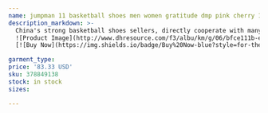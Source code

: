```yaml
---
name: jumpman 11 basketball shoes men women gratitude dmp pink cherry 11s low cement grey cool grey 25th anniversary concord yellow snakeskin mens
description_markdown: >-
  China's strong basketball shoes sellers, directly cooperate with many shoe factories,size from 36-47 High quality sneakers with many color on sale,Synchronously update the latest available colors These sneaker are suitable for casual, outdoor jogging, home, office, fitness, shopping and hiking The upper is made of leather and mesh, and the rubber outsole has excellent cushioning effect Very cost-effective price.Stock time,delivery speed above average and reliable after-sales service.syi
  ![Product Image](http://www.dhresource.com/f3/albu/km/g/06/bfce111b-ea4c-4df1-84b6-3944991aa970.jpg)
  [![Buy Now](https://img.shields.io/badge/Buy%20Now-blue?style=for-the-badge&logo=none)](https://www.anrdoezrs.net/click-100820740-14451685?url=http%3A%2F%2Fwww.dhgate.com%2Fproduct%2Foriginal-quality-air-retro-12-ovo-men-basketball%2F378849138.html)

garment_type:
price: '83.33 USD'
sku: 378849138
stock: in stock
sizes:

---
```

